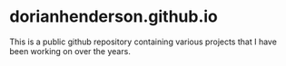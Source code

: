 # dorianhenderson.github.io
This is a public github repository containing various projects that I have been working on over the years.

